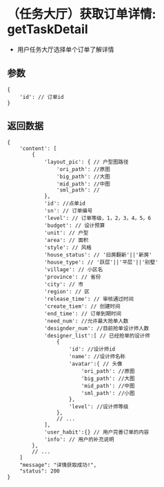 # （任务大厅）获取订单详情: getTaskDetail

- 用户任务大厅选择单个订单了解详情

## 参数

    {
        'id': // 订单id
    }

## 返回数据

    {
        'content': [
            {
                'layout_pic': { // 户型图路径
                    'ori_path': //原图
                    'big_path': //大图
                    'mid_path': //中图
                    'sml_path': //
                },
                'id': //点单id
                'sn': // 订单编号
                'level': // 订单等级，1，2，3，4，5，6
                'budget': // 设计预算
                'unit': // 户型
                'area': // 面积
                'style': // 风格
                'house_status': // '旧房翻新'||'新房'
                'house_type': // '跃层'||'平层'||'别墅'
                'village': // 小区名
                'province': // 省份
                'city': // 市
                'region': // 区
                'release_time': // 审核通过时间
                'create_tiem': // 创建时间
                'end_time': // 订单到期时间
                'need_num': //允许最大抢单人数
                'designder_num': //目前抢单设计师人数
                'designer_list':[ // 已经抢单的设计师
                    {
                        'id': //设计师id
                        'name': //设计师名称
                        'avatar':{ // 头像
                            'ori_path': //原图
                            'big_path': //大图
                            'mid_path': //中图
                            'sml_path': //小图
                        },
                        'level': //设计师等级
                    },
                    // ...
                ],
                'user_habit':{} // 用户完善订单的内容
                'info': // 用户的补充说明
            },
            // ...
        ]
        "message": "详情获取成功!",
        "status": 200
    }